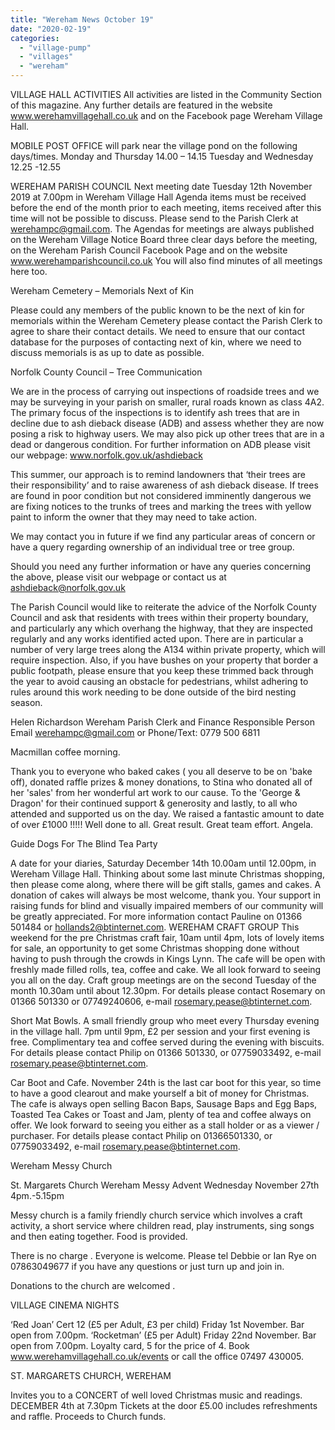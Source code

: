 ```yaml
---
title: "Wereham News October 19"
date: "2020-02-19"
categories: 
  - "village-pump"
  - "villages"
  - "wereham"
---
```


VILLAGE HALL ACTIVITIES All activities are listed in the Community Section of this magazine. Any further details are featured in the website www.werehamvillagehall.co.uk and on the Facebook page Wereham Village Hall.

MOBILE POST OFFICE will park near the village pond on the following days/times. Monday and Thursday 14.00 – 14.15 Tuesday and Wednesday 12.25 -12.55

WEREHAM PARISH COUNCIL Next meeting date Tuesday 12th November 2019 at 7.00pm in Wereham Village Hall Agenda items must be received before the end of the month prior to each meeting, items received after this time will not be possible to discuss. Please send to the Parish Clerk at werehampc@gmail.com. The Agendas for meetings are always published on the Wereham Village Notice Board three clear days before the meeting, on the Wereham Parish Council Facebook Page and on the website www.werehamparishcouncil.co.uk You will also find minutes of all meetings here too.

Wereham Cemetery – Memorials Next of Kin

Please could any members of the public known to be the next of kin for memorials within the Wereham Cemetery please contact the Parish Clerk to agree to share their contact details. We need to ensure that our contact database for the purposes of contacting next of kin, where we need to discuss memorials is as up to date as possible.

Norfolk County Council – Tree Communication

We are in the process of carrying out inspections of roadside trees and we may be surveying in your parish on smaller, rural roads known as class 4A2. The primary focus of the inspections is to identify ash trees that are in decline due to ash dieback disease (ADB) and assess whether they are now posing a risk to highway users. We may also pick up other trees that are in a dead or dangerous condition. For further information on ADB please visit our webpage: www.norfolk.gov.uk/ashdieback

This summer, our approach is to remind landowners that ‘their trees are their responsibility’ and to raise awareness of ash dieback disease. If trees are found in poor condition but not considered imminently dangerous we are fixing notices to the trunks of trees and marking the trees with yellow paint to inform the owner that they may need to take action.

We may contact you in future if we find any particular areas of concern or have a query regarding ownership of an individual tree or tree group.

Should you need any further information or have any queries concerning the above, please visit our webpage or contact us at ashdieback@norfolk.gov.uk

The Parish Council would like to reiterate the advice of the Norfolk County Council and ask that residents with trees within their property boundary, and particularly any which overhang the highway, that they are inspected regularly and any works identified acted upon. There are in particular a number of very large trees along the A134 within private property, which will require inspection. Also, if you have bushes on your property that border a public footpath, please ensure that you keep these trimmed back through the year to avoid causing an obstacle for pedestrians, whilst adhering to rules around this work needing to be done outside of the bird nesting season.

Helen Richardson Wereham Parish Clerk and Finance Responsible Person Email werehampc@gmail.com or Phone/Text: 0779 500 6811

Macmillan coffee morning.

Thank you to everyone who baked cakes ( you all deserve to be on 'bake off), donated raffle prizes & money donations, to Stina who donated all of her 'sales' from her wonderful art work to our cause. To the 'George & Dragon' for their continued support & generosity and lastly, to all who attended and supported us on the day. We raised a fantastic amount to date of over £1000 !!!!! Well done to all. Great result. Great team effort. Angela.

Guide Dogs For The Blind Tea Party

A date for your diaries, Saturday December 14th 10.00am until 12.00pm, in Wereham Village Hall. Thinking about some last minute Christmas shopping, then please come along, where there will be gift stalls, games and cakes. A donation of cakes will always be most welcome, thank you. Your support in raising funds for blind and visually impaired members of our community will be greatly appreciated. For more information contact Pauline on 01366 501484 or hollands2@btinternet.com. WEREHAM CRAFT GROUP This weekend for the pre Christmas craft fair, 10am until 4pm, lots of lovely items for sale, an opportunity to get some Christmas shopping done without having to push through the crowds in Kings Lynn. The cafe will be open with freshly made filled rolls, tea, coffee and cake. We all look forward to seeing you all on the day. Craft group meetings are on the second Tuesday of the month 10.30am until about 12.30pm. For details please contact Rosemary on 01366 501330 or 07749240606, e-mail rosemary.pease@btinternet.com.

Short Mat Bowls. A small friendly group who meet every Thursday evening in the village hall. 7pm until 9pm, £2 per session and your first evening is free. Complimentary tea and coffee served during the evening with biscuits. For details please contact Philip on 01366 501330, or 07759033492, e-mail rosemary.pease@btinternet.com.

Car Boot and Cafe. November 24th is the last car boot for this year, so time to have a good clearout and make yourself a bit of money for Christmas. The cafe is always open selling Bacon Baps, Sausage Baps and Egg Baps, Toasted Tea Cakes or Toast and Jam, plenty of tea and coffee always on offer. We look forward to seeing you either as a stall holder or as a viewer / purchaser. For details please contact Philip on 01366501330, or 07759033492, e-mail rosemary.pease@btinternet.com.

Wereham Messy Church

St. Margarets Church Wereham Messy Advent Wednesday November 27th 4pm.-5.15pm

Messy church is a family friendly church service which involves a craft activity, a short service where children read, play instruments, sing songs and then eating together. Food is provided.

There is no charge . Everyone is welcome. Please tel Debbie or Ian Rye on 07863049677 if you have any questions or just turn up and join in.

Donations to the church are welcomed .

VILLAGE CINEMA NIGHTS

‘Red Joan’ Cert 12 (£5 per Adult, £3 per child) Friday 1st November. Bar open from 7.00pm. ‘Rocketman’ (£5 per Adult) Friday 22nd November. Bar open from 7.00pm. Loyalty card, 5 for the price of 4. Book www.werehamvillagehall.co.uk/events or call the office 07497 430005.

ST. MARGARETS CHURCH, WEREHAM

Invites you to a CONCERT of well loved Christmas music and readings. DECEMBER 4th at 7.30pm Tickets at the door £5.00 includes refreshments and raffle. Proceeds to Church funds.
